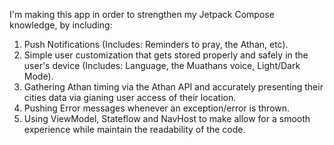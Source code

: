 I'm making this app in order to strengthen my Jetpack Compose knowledge, by including:
  1. Push Notifications (Includes: Reminders to pray, the Athan, etc).
  2. Simple user customization that gets stored properly and safely in the user's device (Includes: Language, the Muathans voice, Light/Dark Mode).
  3. Gathering Athan timing via the Athan API and accurately presenting their cities data via gianing user access of their location.
  4. Pushing Error messages whenever an exception/error is thrown. 
  5. Using ViewModel, Stateflow and NavHost to make allow for a smooth experience while maintain the readability of the code.  
